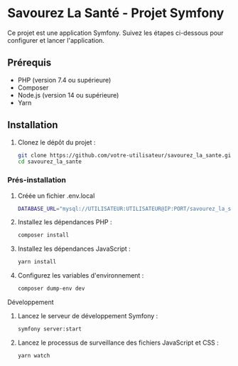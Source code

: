 # Savourez La Santé - Projet Symfony

Ce projet est une application Symfony. Suivez les étapes ci-dessous pour configurer et lancer l'application.

## Prérequis

- PHP (version 7.4 ou supérieure)
- Composer
- Node.js (version 14 ou supérieure)
- Yarn


## Installation

1. Clonez le dépôt du projet :
   ```bash
   git clone https://github.com/votre-utilisateur/savourez_la_sante.git
   cd savourez_la_sante
   ```

### Prés-installation

1. Créée un fichier .env.local
    ```bash
    DATABASE_URL="mysql://UTILISATEUR:UTILISATEUR@IP:PORT/savourez_la_sante?serverVersion=8.0.36&charset=utf8mb4"
    ```

2. Installez les dépendances PHP :
   ```bash
   composer install
   ```
3. Installez les dépendances JavaScript :
   ```bash
   yarn install
   ```
4. Configurez les variables d'environnement :
   ```bash
   composer dump-env dev
   ```

Développement

1. Lancez le serveur de développement Symfony :

   ```bash
   symfony server:start
   ```

2. Lancez le processus de surveillance des fichiers JavaScript et CSS :
   ```bash
   yarn watch
   ```
